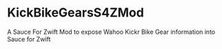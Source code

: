 # KickBikeGearsS4ZMod
A Sauce For Zwift Mod to expose Wahoo Kickr Bike Gear information into Sauce for Zwift
